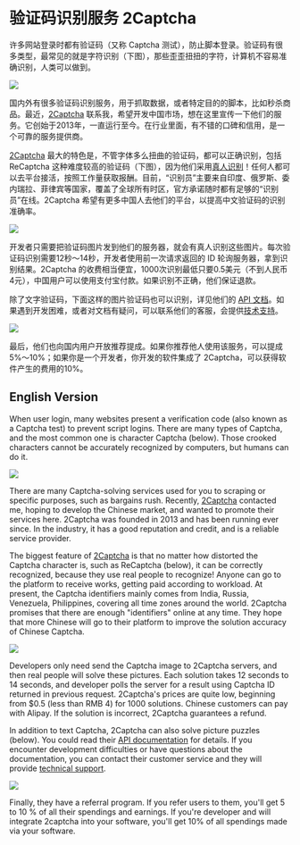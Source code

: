 # 验证码识别服务 2Captcha

许多网站登录时都有验证码（又称 Captcha 测试），防止脚本登录。验证码有很多类型，最常见的就是字符识别（下图），那些歪歪扭扭的字符，计算机不容易准确识别，人类可以做到。

![](https://cdn.beekka.com/blogimg/asset/201912/bg2019123001.jpg)

国内外有很多验证码识别服务，用于抓取数据，或者特定目的的脚本，比如秒杀商品。最近，[2Captcha](https://2captcha.com?from=8377663) 联系我，希望开发中国市场，想在这里宣传一下他们的服务。它创始于2013年，一直运行至今。在行业里面，有不错的口碑和信用，是一个可靠的服务提供商。

[2Captcha](https://2captcha.com?from=8377663)  最大的特色是，不管字体多么扭曲的验证码，都可以正确识别，包括 ReCaptcha 这种难度较高的验证码（下图），因为他们采用[真人识别](https://2captcha.com/make-money-online?from=8377663)！任何人都可以去平台接活，按照工作量获取报酬。目前，“识别员”主要来自印度、俄罗斯、委内瑞拉、菲律宾等国家，覆盖了全球所有时区，官方承诺随时都有足够的“识别员”在线。2Captcha 希望有更多中国人去他们的平台，以提高中文验证码的识别准确率。

![](https://cdn.beekka.com/blogimg/asset/201912/bg2019123002.jpg) 

开发者只需要把验证码图片发到他们的服务器，就会有真人识别这些图片。每次验证码识别需要12秒～14秒，开发者使用前一次请求返回的 ID 轮询服务器，拿到识别结果。2Captcha 的收费相当便宜，1000次识别最低只要0.5美元（不到人民币4元），中国用户可以使用支付宝付款。如果识别不正确，他们保证退款。

除了文字验证码，下面这样的图片验证码也可以识别，详见他们的 [API 文档](https://2captcha.com/2captcha-api?from=8377663)。如果遇到开发困难，或者对文档有疑问，可以联系他们的客服，会提供[技术支持](https://2captcha.com/for-customer?from=8377663)。

![](https://cdn.beekka.com/blogimg/asset/201912/bg2019123005.jpg)

最后，他们也向国内用户开放推荐提成。如果你推荐他人使用该服务，可以提成5%～10%；如果你是一个开发者，你开发的软件集成了 2Captcha，可以获得软件产生的费用的10%。

## English Version

When user login, many websites present a verification code (also known as a Captcha test) to prevent script logins. There are many types of Captcha, and the most common one is character Captcha (below). Those crooked characters cannot be accurately recognized by computers, but humans can do it.

![](https://cdn.beekka.com/blogimg/asset/201912/bg2019123001.jpg)

There are many Captcha-solving services used for you to scraping or specific purposes, such as bargains rush. Recently, [2Captcha](http://2captcha.com/?from=8377663) contacted me, hoping to develop the Chinese market, and wanted to promote their services here. 2Captcha was founded in 2013 and has been running ever since. In the industry, it has a good reputation and credit, and is a reliable service provider.

The biggest feature of [2Captcha](http://2captcha.com/?from=8377663) is that no matter how distorted the Captcha character is, such as ReCaptcha (below), it can be correctly recognized, because they use real people to recognize! Anyone can go to the platform to receive works, getting paid according to workload. At present, the Captcha identifiers mainly comes from India, Russia, Venezuela, Philippines, covering all time zones around the world. 2Captcha promises that there are enough "identifiers" online at any time. They hope that more Chinese will go to their platform to improve the solution accuracy of Chinese Captcha.

![](https://cdn.beekka.com/blogimg/asset/201912/bg2019123002.jpg) 

Developers only need send the Captcha image to 2Captcha servers, and then real people will solve these pictures. Each solution takes 12 seconds to 14 seconds, and developer polls the server for a result using Captcha ID returned in previous request. 2Captcha's prices are quite low, beginning from $0.5 (less than RMB 4) for 1000 solutions. Chinese customers can pay with Alipay. If the solution is incorrect, 2Captcha guarantees a refund.

In addition to text Captcha, 2Captcha can also solve picture puzzles (below). You could read their [API documentation](https://2captcha.com/2captcha-api?from=8377663) for details. If you encounter development difficulties or have questions about the documentation, you can contact their customer service and they will provide  [technical support](https://2captcha.com/for-customer?from=8377663).

![](https://cdn.beekka.com/blogimg/asset/201912/bg2019123005.jpg)

Finally, they have a referral program. If you refer users to them, you'll get 5 to 10 % of all their spendings and earnings. If you're developer and will integrate 2captcha into your software, you'll get 10% of all spendings made via your software.

